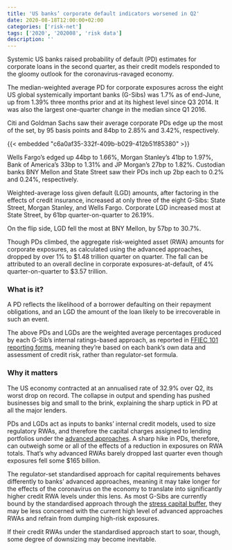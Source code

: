```yaml
---
title: 'US banks’ corporate default indicators worsened in Q2'
date: 2020-08-18T12:00:00+02:00
categories: ['risk-net']
tags: ['2020', '202008', 'risk data']
description: ''
---
```


Systemic US banks raised probability of default (PD) estimates for corporate loans in the second quarter, as their credit models responded to the gloomy outlook for the coronavirus-ravaged economy.

The median-weighted average PD for corporate exposures across the eight US global systemically important banks (G-Sibs) was 1.7% as of end-June, up from 1.39% three months prior and at its highest level since Q3 2014. It was also the largest one-quarter change in the median since Q1 2016.

Citi and Goldman Sachs saw their average corporate PDs edge up the most of the set, by 95 basis points and 84bp to 2.85% and 3.42%, respectively.

{{< embedded "c6a0af35-332f-409b-b029-412b51f85380" >}}

Wells Fargo’s edged up 44bp to 1.66%, Morgan Stanley’s 41bp to 1.97%, Bank of America’s 33bp to 1.31% and JP Morgan’s 27bp to 1.82%. Custodian banks BNY Mellon and State Street saw their PDs inch up 2bp each to 0.2% and 0.24%, respectively.

Weighted-average loss given default (LGD) amounts, after factoring in the effects of credit insurance, increased at only three of the eight G-Sibs: State Street, Morgan Stanley, and Wells Fargo. Corporate LGD increased most at State Street, by 61bp quarter-on-quarter to 26.19%.

On the flip side, LGD fell the most at BNY Mellon, by 57bp to 30.7%.

Though PDs climbed, the aggregate risk-weighted asset (RWA) amounts for corporate exposures, as calculated using the advanced approaches, dropped by over 1% to $1.48 trillion quarter on quarter. The fall can be attributed to an overall decline in corporate exposures-at-default, of 4% quarter-on-quarter to $3.57 trillion.

### What is it?

A PD reflects the likelihood of a borrower defaulting on their repayment obligations, and an LGD the amount of the loan likely to be irrecoverable in such an event.

The above PDs and LGDs are the weighted average percentages produced by each G-Sib’s internal ratings-based approach, as reported in [FFIEC 101 reporting forms](https://www.ffiec.gov/pdf/FFIEC_forms/FFIEC101_201903_i.pdf), meaning they’re based on each bank’s own data and assessment of credit risk, rather than regulator-set formula.

### Why it matters

The US economy contracted at an annualised rate of 32.9% over Q2, its worst drop on record. The collapse in output and spending has pushed businesses big and small to the brink, explaining the sharp uptick in PD at all the major lenders.

PDs and LGDs act as inputs to banks’ internal credit models, used to size regulatory RWAs, and therefore the capital charges assigned to lending portfolios under the [advanced approaches](https://www.risk.net/risk-management/7566911/us-banks-face-capital-hit-from-resurgent-advanced-approaches). A sharp hike in PDs, therefore, can outweigh some or all of the effects of a reduction in exposures on RWA totals. That’s why advanced RWAs barely dropped last quarter even though exposures fell some $165 billion.

The regulator-set standardised approach for capital requirements behaves differently to banks’ advanced approaches, meaning it may take longer for the effects of the coronavirus on the economy to translate into significantly higher credit RWA levels under this lens. As most G-Sibs are currently bound by the standardised approach through the [stress capital buffer](https://www.risk.net/risk-quantum/7568091/goldman-faces-high-stress-capital-buffer-after-fed-tests), they may be less concerned with the current high level of advanced approaches RWAs and refrain from dumping high-risk exposures.

If their credit RWAs under the standardised approach start to soar, though, some degree of downsizing may become inevitable.

